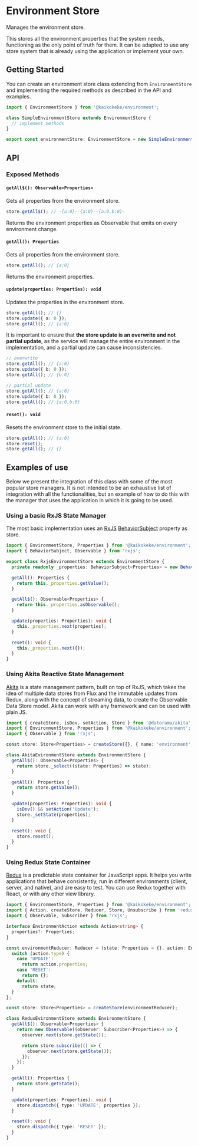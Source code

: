 # Environment Store

Manages the environment store.

This stores all the environment properties that the system needs, functioning as the only point of truth for them. It can be adapted to use any store system that is already using the application or implement your own.

## Getting Started

You can create an environment store class extending from `EnvironmentStore` and implementing the required methods as described in the API and examples.

```ts
import { EnvironmentStore } from '@kaikokeke/environment';

class SimpleEnvironmentStore extends EnvironmentStore {
  // implement methods
}

export const environmentStore: EnvironmentStore = new SimpleEnvironmentStore();
```

## API

### Exposed Methods

#### `getAll$(): Observable<Properties>`

Gets all properties from the environment store.

```ts
store.getAll$(); // -{a:0}--{a:0}--{a:0,b:0}-
```

Returns the environment properties as Observable that emits on every environment change.

#### `getAll(): Properties`

Gets all properties from the environment store.

```ts
store.getAll(); // {a:0}
```

Returns the environment properties.

#### `update(properties: Properties): void`

Updates the properties in the environment store.

```ts
store.getAll(); // {}
store.update({ a: 0 });
store.getAll(); // {a:0}
```

It is important to ensure that **the store update is an overwrite and not partial update**, as the service will manage the entire environment in the implementation, and a partial update can cause inconsistencies.

```ts
// overwrite
store.getAll(); // {a:0}
store.update({ b: 0 });
store.getAll(); // {b:0}

// partial update
store.getAll(); // {a:0}
store.update({ b: 0 });
store.getAll(); // {a:0,b:0}
```

#### `reset(): void`

Resets the environment store to the initial state.

```ts
store.getAll(); // {a:0}
store.reset();
store.getAll(); // {}
```

## Examples of use

Below we present the integration of this class with some of the most popular store managers. It is not intended to be an exhaustive list of integration with all the functionalities, but an example of how to do this with the manager that uses the application in which it is going to be used.

### Using a basic RxJS State Manager

The most basic implementation uses an [RxJS](https://rxjs.dev/) [BehaviorSubject](https://rxjs.dev/api/index/class/BehaviorSubject) property as store.

```ts
import { EnvironmentStore, Properties } from '@kaikokeke/environment';
import { BehaviorSubject, Observable } from 'rxjs';

export class RxjsEnvironmentStore extends EnvironmentStore {
  private readonly _properties: BehaviorSubject<Properties> = new BehaviorSubject({});

  getAll(): Properties {
    return this._properties.getValue();
  }

  getAll$(): Observable<Properties> {
    return this._properties.asObservable();
  }

  update(properties: Properties): void {
    this._properties.next(properties);
  }

  reset(): void {
    this._properties.next({});
  }
}
```

### Using Akita Reactive State Management

[Akita](https://datorama.github.io/akita/) is a state management pattern, built on top of RxJS, which takes the idea of multiple data stores from Flux and the immutable updates from Redux, along with the concept of streaming data, to create the Observable Data Store model. Akita can work with any framework and can be used with plain JS.

```ts
import { createStore, isDev, setAction, Store } from '@datorama/akita';
import { EnvironmentStore, Properties } from '@kaikokeke/environment';
import { Observable } from 'rxjs';

const store: Store<Properties> = createStore({}, { name: 'environment', resettable: true });

class AkitaEvironmentStore extends EnvironmentStore {
  getAll$(): Observable<Properties> {
    return store._select((state: Properties) => state);
  }

  getAll(): Properties {
    return store.getValue();
  }

  update(properties: Properties): void {
    isDev() && setAction('Update');
    store._setState(properties);
  }

  reset(): void {
    store.reset();
  }
}
```

### Using Redux State Container

[Redux](https://redux.js.org/) is a predictable state container for JavaScript apps. It helps you write applications that behave consistently, run in different environments (client, server, and native), and are easy to test. You can use Redux together with React, or with any other view library.

```ts
import { EnvironmentStore, Properties } from '@kaikokeke/environment';
import { Action, createStore, Reducer, Store, Unsubscribe } from 'redux';
import { Observable, Subscriber } from 'rxjs';

interface EnvironmentAction extends Action<string> {
  properties?: Properties;
}

const environmentReducer: Reducer = (state: Properties = {}, action: EnvironmentAction) => {
  switch (action.type) {
    case 'UPDATE':
      return action.properties;
    case 'RESET':
      return {};
    default:
      return state;
  }
};

const store: Store<Properties> = createStore(environmentReducer);

class ReduxEvironmentStore extends EnvironmentStore {
  getAll$(): Observable<Properties> {
    return new Observable((observer: Subscriber<Properties>) => {
      observer.next(store.getState());

      return store.subscribe(() => {
        observer.next(store.getState());
      });
    });
  }

  getAll(): Properties {
    return store.getState();
  }

  update(properties: Properties): void {
    store.dispatch({ type: 'UPDATE', properties });
  }

  reset(): void {
    store.dispatch({ type: 'RESET' });
  }
}
```
